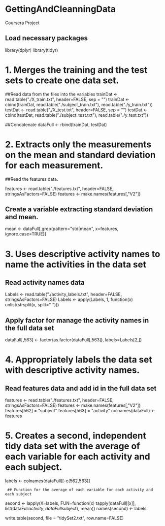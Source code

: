 # GettingAndCleanningData
Coursera Project

## Load necessary packages
library(dplyr)
library(tidyr)


# 1. Merges the training and the test sets to create one data set.

##Read data from the files into the variables
trainDat <- read.table("./X_train.txt", header=FALSE, sep = "")
trainDat <- cbind(trainDat, read.table("./subject_train.txt"), 
            read.table("./y_train.txt"))
testDat <- read.table("./X_test.txt", header=FALSE, sep = "")
testDat <- cbind(testDat, read.table("./subject_test.txt"), 
           read.table("./y_test.txt"))
           
##Concatenate
dataFull <- rbind(trainDat, testDat)

# 2. Extracts only the measurements on the mean and standard deviation for each measurement. 

   ##Read the features data.
   
features <- read.table("./features.txt", header=FALSE, stringsAsFactors=FALSE)
features <- make.names(features[,"V2"])

  ## Create a variable extracting standard deviation and mean.
  
mean <- dataFull[,grep(pattern="std|mean", x=features, ignore.case=TRUE)]

# 3. Uses descriptive activity names to name the activities in the data set
 
   ## Read activity names data
   
Labels <- read.table("./activity_labels.txt", header=FALSE, stringsAsFactors=FALSE)
Labels <- apply(Labels, 1, function(x) unlist(strsplit(x, split=" ")))

   ## Apply factor for manage the activity names in the full data set
   
dataFull[,563] <- factor(as.factor(dataFull[,563]), labels=Labels[2,])

# 4. Appropriately labels the data set with descriptive activity names. 


   ## Read features data and add id in the full data set
   
   
features <- read.table("./features.txt", header=FALSE, stringsAsFactors=FALSE)
features <- make.names(features[,"V2"])
features[562] = "subject"
features[563] = "activity"
colnames(dataFull) <- features

# 5. Creates a second, independent tidy data set with the average of each variable for each activity and each subject. 
labels <- colnames(dataFull)[-c(562,563)]


     ## Function for the average of each variable for each activity and each subject
     
     
second <- lapply(X=labels, FUN=function(x) tapply(dataFull[[x]], list(dataFull$activity, dataFull$subject), mean))
names(second) <- labels


write.table(second, file = "tidySet2.txt", row.name=FALSE)
